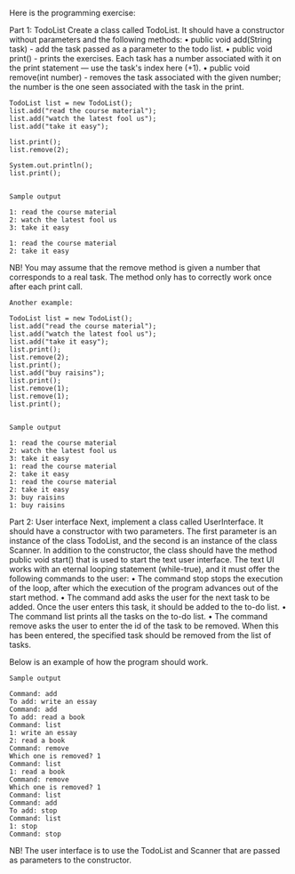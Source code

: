 Here is the programming exercise:
 

Part 1: TodoList
Create a class called TodoList. It should have a constructor without parameters and the following methods:
• public void add(String task) - add the task passed as a parameter to the todo list.
• public void print() - prints the exercises. Each task has a number associated with it on the print statement — use the task's index here (+1).
• public void remove(int number) - removes the task associated with the given number; the number is the one seen associated with the task in the print.

    
    TodoList list = new TodoList();
    list.add("read the course material");
    list.add("watch the latest fool us");
    list.add("take it easy");

    list.print();
    list.remove(2);

    System.out.println();
    list.print();
    

    Sample output

    1: read the course material
    2: watch the latest fool us
    3: take it easy
    
    1: read the course material
    2: take it easy
    

NB! You may assume that the remove method is given a number that corresponds to     a real task. The method only has to correctly work once after each print call.

    
    Another example:
    
    TodoList list = new TodoList();
    list.add("read the course material");
    list.add("watch the latest fool us");
    list.add("take it easy");
    list.print();
    list.remove(2);
    list.print();
    list.add("buy raisins");
    list.print();
    list.remove(1);
    list.remove(1);
    list.print();
    
    
    Sample output
    
    1: read the course material
    2: watch the latest fool us
    3: take it easy
    1: read the course material
    2: take it easy
    1: read the course material
    2: take it easy
    3: buy raisins
    1: buy raisins
    

Part 2: User interface
Next, implement a class called UserInterface. It should have a constructor with two parameters. The first parameter is an instance of the class TodoList, and the second is an instance of the class Scanner. In addition to the constructor, the class should have the method public void start() that is used to start the text user interface. The text UI works with an eternal looping statement (while-true), and it must offer the following commands to the user:
• The command stop stops the execution of the loop, after which the execution of the program advances out of the start method.
• The command add asks the user for the next task to be added. Once the user enters this task, it should be added to the to-do list.
• The command list prints all the tasks on the to-do list.
• The command remove asks the user to enter the id of the task to be removed. When this has been entered, the specified task should be removed from the list of tasks.

Below is an example of how the program should work.

    
    Sample output
    
    Command: add
    To add: write an essay
    Command: add
    To add: read a book
    Command: list
    1: write an essay
    2: read a book
    Command: remove
    Which one is removed? 1
    Command: list
    1: read a book
    Command: remove
    Which one is removed? 1
    Command: list
    Command: add
    To add: stop
    Command: list
    1: stop
    Command: stop
    

NB! The user interface is to use the TodoList and Scanner that are passed as parameters to the constructor.
